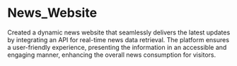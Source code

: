 # News_Website
Created a dynamic news website that seamlessly delivers the latest updates by integrating an API for real-time news data retrieval. The platform ensures a user-friendly experience, presenting the information in an accessible and engaging manner, enhancing the overall news consumption for visitors.
